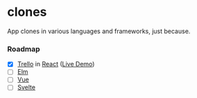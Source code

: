 # clones

App clones in various languages and frameworks, just because.

### Roadmap

- [x] [Trello](https://trello.com) in [React](https://reactjs.com) ([Live Demo](http://trello-clone.s3-website-us-east-1.amazonaws.com/))
- [ ] [Elm](https://elm-lang.org)
- [ ] [Vue](https://vuejs.org)
- [ ] [Svelte](https://svelte.technology/)

